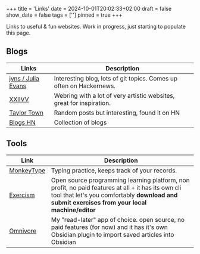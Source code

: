 +++
title = 'Links'
date = 2024-10-01T20:02:33+02:00
draft = false
show_date = false
tags = ['']
pinned = true
+++

Links to useful & fun websites. Work in progress, just starting to populate this page.

## Blogs

| Links | Description |
|---------|-------------|
| [jvns / Julia Evans](https://jvns.ca/) | Interesting blog, lots of git topics. Comes up often on Hackernews.|
| [XXIIVV](https://webring.xxiivv.com/) | Webring with a lot of very artistic websites, great for inspiration. |
| [Taylor Town](https://taylor.town/) | Random posts but interesting, found it on HN |
| [Blogs HN](https://blogs.hn/) | Collection of blogs |

## Tools

| Link | Description |
|---------|-------------|
| [MonkeyType](https://monkeytype.com/) | Typing practice, keeps track of your records. |
| [Exercism](https://exercism.org/) | Open source programming learning platform, non profit, no paid features at all + it has its own cli tool that let's you comfortably **download and submit exercises from your local machine/editor**|
| [Omnivore](https://omniivore.app/home/) | My "read-later" app of choice. open source, no paid features (for now) and it has it's own Obsidian plugin to import saved articles into Obsidian